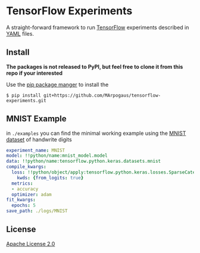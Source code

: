 # TensorFlow Experiments

A straight-forward framework to run
[TensorFlow](https://tensorflow.org)
experiments described in
[YAML](https://yaml.org/)
files.

## Install

**The packages is not released to PyPI, but feel free to clone it from this repo if your interested**

Use the
[pip package manger](https://www.tensorflow.org/install/pip)
to install the 

```
$ pip install git+https://github.com/MArpogaus/tensorflow-experiments.git
```

## MNIST Example

in `./examples` you can find the minimal working example using the
[MNIST dataset](https://www.tensorflow.org/api_docs/python/tf/keras/datasets/mnist/load_data)
of handwrite digits

```yaml
experiment_name: MNIST
model: !!python/name:mnist_model.model
data: !!python/name:tensorflow.python.keras.datasets.mnist
compile_kwargs:
  loss: !!python/object/apply:tensorflow.python.keras.losses.SparseCategoricalCrossentropy
    kwds: {from_logits: true}
  metrics:
  - accuracy
  optimizer: adam
fit_kwargs:
  epochs: 5
save_path: ./logs/MNIST
```

## License

[Apache License 2.0](LICENSE)
